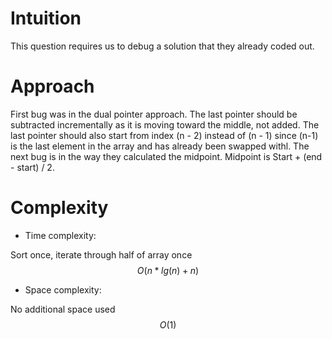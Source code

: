 # Intuition
<!-- Describe your first thoughts on how to solve this problem. -->
This question requires us to debug a solution that they already coded out. 

# Approach
<!-- Describe your approach to solving the problem. -->
First bug was in the dual pointer approach. The last pointer should be subtracted incrementally as it is moving toward the middle, not added. The last pointer should also start from index (n - 2) instead of (n - 1) since (n-1) is the last element in the array and has already been swapped withl. The next bug is in the way they calculated the midpoint. Midpoint is Start + (end - start) / 2. 

# Complexity
- Time complexity:
<!-- Add your time complexity here, e.g. $$O(n)$$ -->
Sort once, iterate through half of array once
$$O(n * lg(n) + n)$$

- Space complexity:
<!-- Add your space complexity here, e.g. $$O(n)$$ -->
No additional space used
$$O(1)$$